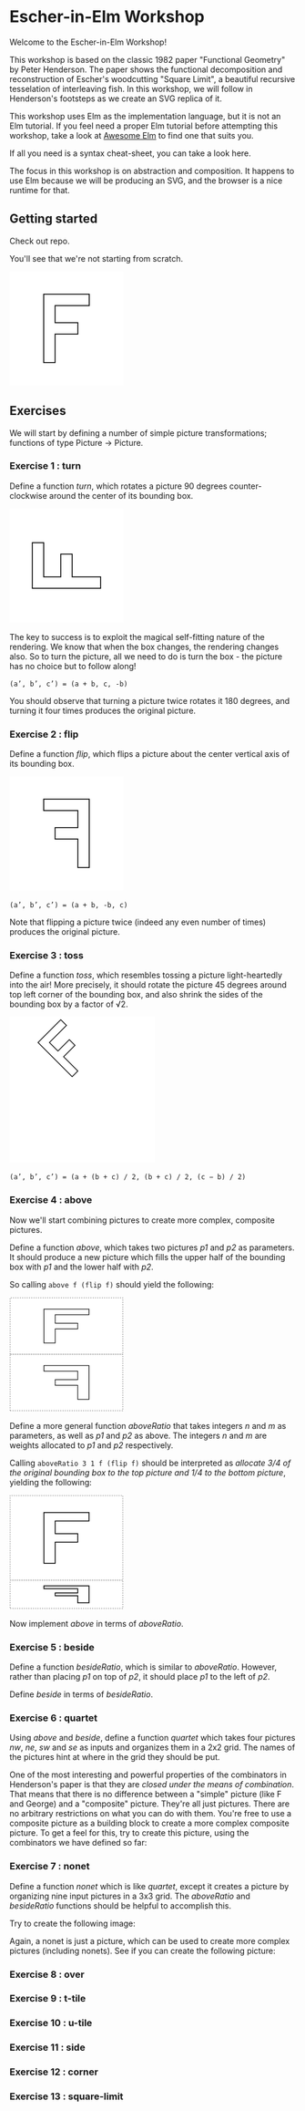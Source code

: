 # Escher-in-Elm Workshop

Welcome to the Escher-in-Elm Workshop!

This workshop is based on the classic 1982 paper "Functional Geometry" by Peter Henderson. The paper shows the functional decomposition and reconstruction of Escher's woodcutting "Square Limit", a beautiful recursive tesselation of interleaving fish. In this workshop, we will follow in Henderson's footsteps as we create an SVG replica of it.

This workshop uses Elm as the implementation language, but it is not an Elm tutorial. If you feel need a proper Elm tutorial before attempting this workshop, take a look at [Awesome Elm](https://github.com/isRuslan/awesome-elm) to find one that suits you.

If all you need is a syntax cheat-sheet, you can take a look here.

The focus in this workshop is on abstraction and composition. It happens to use Elm because we will be producing an SVG, and the browser is a nice runtime for that.

## Getting started

Check out repo.

You'll see that we're not starting from scratch.

<img src="files/letter-f.svg" width="200" height="200">

## Exercises

We will start by defining a number of simple picture transformations; functions of type Picture -> Picture.

### Exercise 1 : turn

Define a function _turn_, which rotates a picture 90 degrees counter-clockwise around the center of its bounding box.

<img src="files/letter-f-turned.svg" width="200" height="200">

The key to success is to exploit the magical self-fitting nature of the rendering. We know that when the box changes, the rendering changes also. So to turn the picture, all we need to do is turn the box - the picture has no choice but to follow along!

```
(a’, b’, c’) = (a + b, c, -b)
```

You should observe that turning a picture twice rotates it 180 degrees, and turning it four times produces the original picture.

### Exercise 2 : flip

Define a function _flip_, which flips a picture about the center vertical axis of its bounding box.

<img src="files/letter-f-flipped.svg" width="200" height="200">

```
(a’, b’, c’) = (a + b, -b, c)
```

Note that flipping a picture twice (indeed any even number of times) produces the original picture.

### Exercise 3 : toss

Define a function _toss_, which resembles tossing a picture light-heartedly into the air! More precisely, it should rotate the picture 45 degrees around top left corner of the bounding box, and also shrink the sides of the bounding box by a factor of √2.

<img src="files/letter-f-tossed.svg" width="255" height="255">

```
(a’, b’, c’) = (a + (b + c) / 2, (b + c) / 2, (c − b) / 2)
```

### Exercise 4 : above

Now we'll start combining pictures to create more complex, composite pictures.

Define a function _above_, which takes two pictures _p1_ and _p2_ as parameters. It should produce a new picture which fills the upper half of the bounding box with _p1_ and the lower half with _p2_.

So calling `above f (flip f)` should yield the following:

<img src="files/above-f-flip-f.svg" width="200" height="200">

Define a more general function _aboveRatio_ that takes integers _n_ and _m_ as parameters, as well as _p1_ and _p2_ as above. The integers _n_ and _m_ are weights allocated to _p1_ and _p2_ respectively. 

Calling `aboveRatio 3 1 f (flip f)` should be interpreted as _allocate 3/4 of the original bounding box to the top picture and 1/4 to the bottom picture_, yielding the following:

<img src="files/aboveRatio-f-flip-f.svg" width="200" height="200">

Now implement _above_ in terms of _aboveRatio_.

### Exercise 5 : beside

Define a function _besideRatio_, which is similar to _aboveRatio_. However, rather than placing _p1_ on top of _p2_, it should place _p1_ to the left of _p2_. 

Define _beside_ in terms of _besideRatio_.

### Exercise 6 : quartet

Using _above_ and _beside_, define a function _quartet_ which takes four pictures _nw_, _ne_, _sw_ and _se_ as inputs and organizes them in a 2x2 grid. The names of the pictures hint at where in the grid they should be put.

One of the most interesting and powerful properties of the combinators in Henderson's paper is that they are _closed under the means of combination_. That means that there is no difference between a "simple" picture (like F and George) and a "composite" picture. They're all just pictures. There are no arbitrary restrictions on what you can do with them. You're free to use a composite picture as a building block to create a more complex composite picture. To get a feel for this, try to create this picture, using the combinators we have defined so far:

### Exercise 7 : nonet

Define a function _nonet_ which is like _quartet_, except it creates a picture by organizing nine input pictures in a 3x3 grid. The _aboveRatio_ and _besideRatio_ functions should be helpful to accomplish this.

Try to create the following image:

Again, a nonet is just a picture, which can be used to create more complex pictures (including nonets). See if you can create the following picture:

### Exercise 8 : over

### Exercise 9 : t-tile

### Exercise 10 : u-tile

### Exercise 11 : side

### Exercise 12 : corner

### Exercise 13 : square-limit

